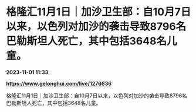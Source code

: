 # 格隆汇11月1日｜加沙卫生部：自10月7日以来，以色列对加沙的袭击导致8796名巴勒斯坦人死亡，其中包括3648名儿童。

**2023-11-01 11:33**

**https://www.gelonghui.com/live/1276636**

格隆汇11月1日｜加沙卫生部：自10月7日以来，以色列对加沙的袭击导致8796名巴勒斯坦人死亡，其中包括3648名儿童。